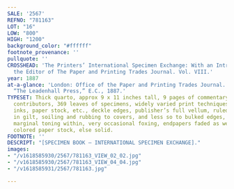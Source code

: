 ```yaml
---
SALE: '2567'
REFNO: "781163"
LOT: "16"
LOW: "800"
HIGH: "1200"
background_color: "#ffffff"
footnote_provenance: ''
pullquote: ''
CROSSHEAD: 'The Printers’ International Specimen Exchange: With an Introduction by
  the Editor of The Paper and Printing Trades Journal. Vol. VIII.'
year: 1887
at-a-glance: 'London: Office of the Paper and Printing Trades Journal. Field & Tuer,
  “The Leadenhall Press,” E.C., 1887.'
TYPESET: Thick quarto, approx 9 x 11 inches tall, 9 pages of commentary and list of
  contributors, 369 leaves of specimens, widely varied print techniques, colors and
  inks, paper stock, etc., deckle edges, publisher’s full vellum, ruled and lettered
  in gilt, soiling and rubbing to covers, and less so to bulked edges, occasional
  marginal toning within, very occasional foxing, endpapers faded as well as some
  colored paper stock, else solid.
FOOTNOTE: ''
DESCRIPT: "[SPECIMEN BOOK — INTERNATIONAL SPECIMEN EXCHANGE]."
images:
- "/v1618585930/2567/781163_VIEW_02_02.jpg"
- "/v1618585930/2567/781163_VIEW_04_04.jpg"
- "/v1618585931/2567/781163.jpg"

---
```

